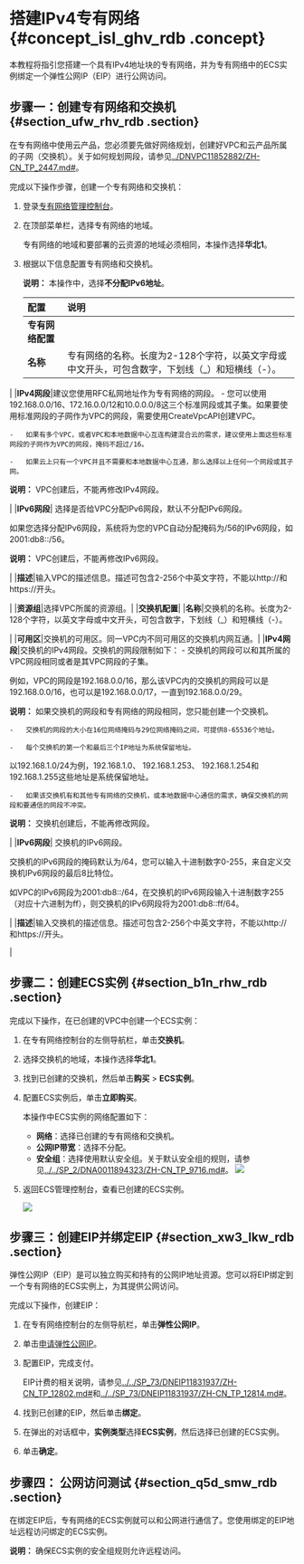 # 搭建IPv4专有网络 {#concept_isl_ghv_rdb .concept}

本教程将指引您搭建一个具有IPv4地址块的专有网络，并为专有网络中的ECS实例绑定一个弹性公网IP（EIP）进行公网访问。

## 步骤一：创建专有网络和交换机 {#section_ufw_rhv_rdb .section}

在专有网络中使用云产品，您必须要先做好网络规划，创建好VPC和云产品所属的子网（交换机）。关于如何规划网段，请参见[../DNVPC11852882/ZH-CN\_TP\_2447.md\#](../intl.zh-CN/最佳实践/网络规划.md#)。

完成以下操作步骤，创建一个专有网络和交换机：

1.  登录[专有网络管理控制台](https://vpcnext.console.aliyun.com)。
2.  在顶部菜单栏，选择专有网络的地域。

    专有网络的地域和要部署的云资源的地域必须相同，本操作选择**华北1**。

3.  根据以下信息配置专有网络和交换机。

    **说明：** 本操作中，选择**不分配IPv6地址**。

    |配置|说明|
    |:-|:-|
    |**专有网络配置**|
    |**名称**|专有网络的名称。长度为2-128个字符，以英文字母或中文开头，可包含数字，下划线（\_）和短横线（-）。

|
    |**IPv4网段**|建议您使用RFC私网地址作为专有网络的网段。    -   您可以使用192.168.0.0/16、172.16.0.0/12和10.0.0.0/8这三个标准网段或其子集。如果要使用标准网段的子网作为VPC的网段，需要使用CreateVpcAPI创建VPC。

    -   如果有多个VPC，或者VPC和本地数据中心互连构建混合云的需求，建议使用上面这些标准网段的子网作为VPC的网段，掩码不超过/16。

    -   如果云上只有一个VPC并且不需要和本地数据中心互通，那么选择以上任何一个网段或其子网。

**说明：** VPC创建后，不能再修改IPv4网段。

|
    |**IPv6网段**| 选择是否给VPC分配IPv6网段，默认不分配IPv6网段。

 如果您选择分配IPv6网段，系统将为您的VPC自动分配掩码为/56的IPv6网段，如2001:db8::/56。

 **说明：** VPC创建后，不能再修改IPv6网段。

 |
    |**描述**|输入VPC的描述信息。描述可包含2-256个中英文字符，不能以http://和https://开头。

|
    |**资源组**|选择VPC所属的资源组。|
    |**交换机配置**|
    |**名称**|交换机的名称。长度为2-128个字符，以英文字母或中文开头，可包含数字，下划线（\_）和短横线（-）。

|
    |**可用区**|交换机的可用区。同一VPC内不同可用区的交换机内网互通。|
    |**IPv4网段**|交换机的IPv4网段。交换机的网段限制如下：    -   交换机的网段可以和其所属的VPC网段相同或者是其VPC网段的子集。

例如，VPC的网段是192.168.0.0/16，那么该VPC内的交换机的网段可以是192.168.0.0/16，也可以是192.168.0.0/17，一直到192.168.0.0/29。

**说明：** 如果交换机的网段和专有网络的网段相同，您只能创建一个交换机。

    -   交换机的网段的大小在16位网络掩码与29位网络掩码之间，可提供8-65536个地址。

    -   每个交换机的第一个和最后三个IP地址为系统保留地址。

以192.168.1.0/24为例，192.168.1.0、 192.168.1.253、 192.168.1.254和192.168.1.255这些地址是系统保留地址。

    -   如果该交换机有和其他专有网络的交换机，或本地数据中心通信的需求，确保交换机的网段和要通信的网段不冲突。

**说明：** 交换机创建后，不能再修改网段。

|
    |**IPv6网段**| 交换机的IPv6网段。

 交换机的IPv6网段的掩码默认为/64，您可以输入十进制数字0-255，来自定义交换机IPv6网段的最后8比特位。

 如VPC的IPv6网段为2001:db8::/64，在交换机的IPv6网段输入十进制数字255（对应十六进制为ff），则交换机的IPv6网段将为2001:db8::ff/64。

 |
    |**描述**|输入交换机的描述信息。描述可包含2-256个中英文字符，不能以http://和https://开头。

|


## 步骤二：创建ECS实例 {#section_b1n_rhw_rdb .section}

完成以下操作，在已创建的VPC中创建一个ECS实例：

1.  在专有网络控制台的左侧导航栏，单击**交换机**。
2.  选择交换机的地域，本操作选择**华北1**。
3.  找到已创建的交换机，然后单击**购买** \> **ECS实例**。
4.  配置ECS实例后，单击**立即购买**。

    本操作中ECS实例的网络配置如下：

    -   **网络**：选择已创建的专有网络和交换机。
    -   **公网IP带宽**：选择不分配。
    -   **安全组**：选择使用默认安全组。关于默认安全组的规则，请参见[../../SP\_2/DNA0011894323/ZH-CN\_TP\_9716.md\#](../../intl.zh-CN/用户指南/安全组/安全组默认规则.md#)。
    ![](http://static-aliyun-doc.oss-cn-hangzhou.aliyuncs.com/assets/img/2434/154839571434441_zh-CN.png)

5.  返回ECS管理控制台，查看已创建的ECS实例。

    ![](http://static-aliyun-doc.oss-cn-hangzhou.aliyuncs.com/assets/img/2434/1548395714808_zh-CN.png)


## 步骤三：创建EIP并绑定EIP {#section_xw3_lkw_rdb .section}

弹性公网IP（EIP）是可以独立购买和持有的公网IP地址资源。您可以将EIP绑定到一个专有网络的ECS实例上，为其提供公网访问。

完成以下操作，创建EIP：

1.  在专有网络控制台的左侧导航栏，单击**弹性公网IP**。
2.  单击[申请弹性公网IP](https://common-buy.aliyun.com/eip/postpay?spm=5176.11182188.0.0.739b48826BZSdG&regionId=cn-huhehaote-nt12-a01#/buy)。
3.  配置EIP，完成支付。

    EIP计费的相关说明，请参见[../../SP\_73/DNEIP11831937/ZH-CN\_TP\_12802.md\#](../../intl.zh-CN/产品定价/预付费.md#)和[../../SP\_73/DNEIP11831937/ZH-CN\_TP\_12814.md\#](../../intl.zh-CN/产品定价/按量付费.md#)。

4.  找到已创建的EIP，然后单击**绑定**。
5.  在弹出的对话框中，**实例类型**选择**ECS实例**，然后选择已创建的ECS实例。
6.  单击**确定**。

## 步骤四： 公网访问测试 {#section_q5d_smw_rdb .section}

在绑定EIP后，专有网络的ECS实例就可以和公网进行通信了。您使用绑定的EIP地址远程访问绑定的ECS实例。

**说明：** 确保ECS实例的安全组规则允许远程访问。

